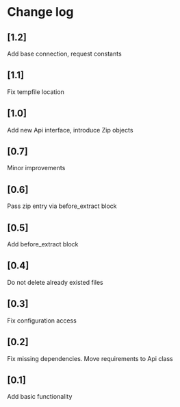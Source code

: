 # Change log

## [1.2]
Add base connection, request constants

## [1.1]
Fix tempfile location

## [1.0]
Add new Api interface, introduce Zip objects

## [0.7]
Minor improvements

## [0.6]
Pass zip entry via before_extract block

## [0.5]
Add before_extract block

## [0.4]
Do not delete already existed files

## [0.3]
Fix configuration access

## [0.2]
Fix missing dependencies. Move requirements to Api class

## [0.1]
Add basic functionality
